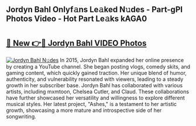 ## Jordyn Bahl Onlyf𝚊ns Le𝚊ked N𝚞des - Part-gPI Photos Video - Hot Part Le𝚊ks kAGA0

# <h2><a href="http://ac22340.deff.icu/?id=Jordyn+Bahl">🔗 New 👉🔴 Jordyn Bahl VIDEO Photos</a></h2>

[![Jordyn Bahl N𝚞des](https://i.imgur.com/rIISA9y.gif)](http://ac22340.deff.icu/?id=Jordyn+Bahl)
In 2015, Jordyn Bahl expanded her online presence by creating a YouTube channel. She began posting vlogs, comedy skits, and gaming content, which quickly gained traction. Her unique blend of humor, authenticity, and vulnerability resonated with viewers, leading to a steady growth in her subscriber base. Jordyn Bahl has collaborated with various artists, including mxmtoon, Chelsea Cutler, and Claud. These collaborations have further showcased her versatility and willingness to explore different musical styles. Her latest project, "Ashes," is a testament to her artistic growth, showcasing a more mature and introspective side of her songwriting.
